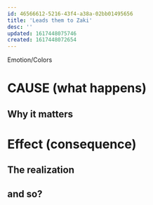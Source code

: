 ```yaml
---
id: 46566612-5216-43f4-a38a-02bb01495656
title: 'Leads them to Zaki'
desc: ''
updated: 1617448075746
created: 1617448072654
---
```

Emotion/Colors
>

# CAUSE (what happens)


##  Why it matters


# Effect (consequence) 

## The realization

## and so?
